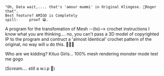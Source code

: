     "Oh, Data wait,.... that's 'amour mummi' in Original Klingese. 👀Roger that".
    Best feature? AMIGO is Completely
    spill-     proof 😁.
A program for the transfomation of
Mesh --(to)--> crochet instructions
I know what you are thinking....
    no, you can't pass a 3D model of copyrighted IP 
    to the program and contruct a 'almost Identical'
    crochet pattern of the    original, 
    no     way will u do this. 🙈🙉🙊

Who are we kidding?
Kituo Girls... 100% mesh rendering monster mode 
test me
gogo 

(*Scream*.... still a w.i.p 🫥)
